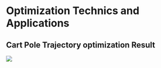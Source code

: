 # Optimization Technics and Applications

## Cart Pole Trajectory optimization Result
![](Trajectory_Optimization/Cart_Pole/cart-Pole.jpg)
